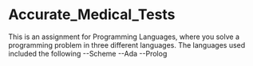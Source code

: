 # Accurate_Medical_Tests
This is an assignment for Programming Languages, where you solve a programming problem in three different languages. The languages used included the following --Scheme --Ada --Prolog
